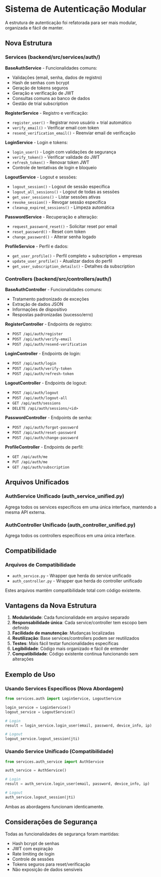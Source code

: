 # Sistema de Autenticação Modular

A estrutura de autenticação foi refatorada para ser mais modular, organizada e fácil de manter.

## Nova Estrutura

### Services (backend/src/services/auth/)

**BaseAuthService** - Funcionalidades comuns:
- Validações (email, senha, dados de registro)
- Hash de senhas com bcrypt
- Geração de tokens seguros
- Geração e verificação de JWT
- Consultas comuns ao banco de dados
- Gestão de trial subscription

**RegisterService** - Registro e verificação:
- `register_user()` - Registrar novo usuário + trial automático
- `verify_email()` - Verificar email com token
- `resend_verification_email()` - Reenviar email de verificação

**LoginService** - Login e tokens:
- `login_user()` - Login com validações de segurança
- `verify_token()` - Verificar validade do JWT
- `refresh_token()` - Renovar token JWT
- Controle de tentativas de login e bloqueio

**LogoutService** - Logout e sessões:
- `logout_session()` - Logout de sessão específica
- `logout_all_sessions()` - Logout de todas as sessões
- `get_user_sessions()` - Listar sessões ativas
- `revoke_session()` - Revogar sessão específica
- `cleanup_expired_sessions()` - Limpeza automática

**PasswordService** - Recuperação e alteração:
- `request_password_reset()` - Solicitar reset por email
- `reset_password()` - Reset com token
- `change_password()` - Alterar senha logado

**ProfileService** - Perfil e dados:
- `get_user_profile()` - Perfil completo + subscription + empresas
- `update_user_profile()` - Atualizar dados do perfil
- `get_user_subscription_details()` - Detalhes da subscription

### Controllers (backend/src/controllers/auth/)

**BaseAuthController** - Funcionalidades comuns:
- Tratamento padronizado de exceções
- Extração de dados JSON
- Informações de dispositivo
- Respostas padronizadas (sucesso/erro)

**RegisterController** - Endpoints de registro:
- `POST /api/auth/register`
- `POST /api/auth/verify-email`
- `POST /api/auth/resend-verification`

**LoginController** - Endpoints de login:
- `POST /api/auth/login`
- `POST /api/auth/verify-token`
- `POST /api/auth/refresh-token`

**LogoutController** - Endpoints de logout:
- `POST /api/auth/logout`
- `POST /api/auth/logout-all`
- `GET /api/auth/sessions`
- `DELETE /api/auth/sessions/<id>`

**PasswordController** - Endpoints de senha:
- `POST /api/auth/forgot-password`
- `POST /api/auth/reset-password`
- `POST /api/auth/change-password`

**ProfileController** - Endpoints de perfil:
- `GET /api/auth/me`
- `PUT /api/auth/me`
- `GET /api/auth/subscription`

## Arquivos Unificados

### AuthService Unificado (auth_service_unified.py)
Agrega todos os services específicos em uma única interface, mantendo a mesma API externa.

### AuthController Unificado (auth_controller_unified.py)
Agrega todos os controllers específicos em uma única interface.

## Compatibilidade

### Arquivos de Compatibilidade
- `auth_service.py` - Wrapper que herda do service unificado
- `auth_controller.py` - Wrapper que herda do controller unificado

Estes arquivos mantêm compatibilidade total com código existente.

## Vantagens da Nova Estrutura

1. **Modularidade**: Cada funcionalidade em arquivo separado
2. **Responsabilidade única**: Cada service/controller tem escopo bem definido
3. **Facilidade de manutenção**: Mudanças localizadas
4. **Reutilização**: Base services/controllers podem ser reutilizados
5. **Testes**: Mais fácil testar funcionalidades específicas
6. **Legibilidade**: Código mais organizado e fácil de entender
7. **Compatibilidade**: Código existente continua funcionando sem alterações

## Exemplo de Uso

### Usando Services Específicos (Nova Abordagem)
```python
from services.auth import LoginService, LogoutService

login_service = LoginService()
logout_service = LogoutService()

# Login
result = login_service.login_user(email, password, device_info, ip)

# Logout
logout_service.logout_session(jti)
```

### Usando Service Unificado (Compatibilidade)
```python
from services.auth_service import AuthService

auth_service = AuthService()

# Login
result = auth_service.login_user(email, password, device_info, ip)

# Logout
auth_service.logout_session(jti)
```

Ambas as abordagens funcionam identicamente.

## Considerações de Segurança

Todas as funcionalidades de segurança foram mantidas:
- Hash bcrypt de senhas
- JWT com expiração
- Rate limiting de login
- Controle de sessões
- Tokens seguros para reset/verificação
- Não exposição de dados sensíveis 